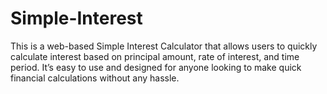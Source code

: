 # Simple-Interest
This is a web-based Simple Interest Calculator that allows users to quickly calculate interest based on principal amount, rate of interest, and time period. It’s easy to use and designed for anyone looking to make quick financial calculations without any hassle.
